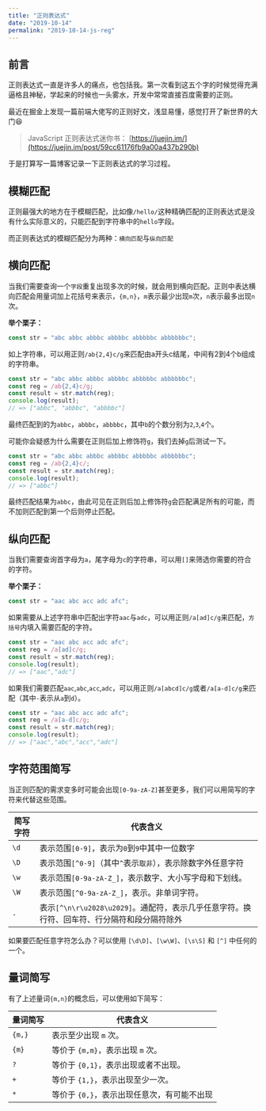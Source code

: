 ```yaml
---
title: "正则表达式"
date: "2019-10-14"
permalink: "2019-10-14-js-reg"
---
```


## 前言

正则表达式一直是许多人的痛点，也包括我。第一次看到这五个字的时候觉得充满逼格且神秘，学起来的时候也一头雾水，开发中常常直接百度需要的正则。

最近在掘金上发现一篇前端大佬写的正则好文，浅显易懂，感觉打开了新世界的大门😆

>JavaScript 正则表达式迷你书： [https://juejin.im/](https://juejin.im/post/59cc61176fb9a00a437b290b)

于是打算写一篇博客记录一下正则表达式的学习过程。

## 模糊匹配

正则最强大的地方在于模糊匹配，比如像```/hello/```这种精确匹配的正则表达式是没有什么实际意义的，只能匹配到字符串中的```hello```字段。

而正则表达式的模糊匹配分为两种：```横向匹配```与```纵向匹配```

## 横向匹配

当我们需要查询一个```字段```重复出现多次的时候，就会用到横向匹配。正则中表达横向匹配会用量词加上花括号来表示，```{m,n}```，```m```表示最少出现```m```次，```n```表示最多出现```n```次。

**举个栗子：**

```js
const str = "abc abbc abbbc abbbbc abbbbbc abbbbbbc";
```

如上字符串，可以用正则```/ab{2,4}c/g```来匹配由a开头c结尾，中间有2到4个b组成的字符串。

```js
const str = "abc abbc abbbc abbbbc abbbbbc abbbbbbc";
const reg = /ab{2,4}c/g;
const result = str.match(reg);
console.log(result);
// => ["abbc", "abbbc", "abbbbc"]
```

最终匹配到的为```abbc```，```abbbc```，```abbbbc```，其中```b```的个数分别为```2```,```3```,```4```个。

可能你会疑惑为什么需要在正则后加上修饰符```g```，我们去掉```g```后测试一下。

```js
const str = "abc abbc abbbc abbbbc abbbbbc abbbbbbc";
const reg = /ab{2,4}c/;
const result = str.match(reg);
console.log(result);
// => ["abbc"]
```

最终匹配结果为```abbc```，由此可见在正则后加上修饰符```g```会匹配满足所有的可能，而不加则匹配到第一个后则停止匹配。

## 纵向匹配

当我们需要查询首字母为```a```，尾字母为```c```的字符串，可以用```[]```来筛选你需要的符合的字符。

**举个栗子：**

```js
const str = "aac abc acc adc afc";
```

如果需要从上述字符串中匹配出字符```aac```与```adc```，可以用正则```/a[ad]c/g```来匹配，```方括号```内填入需要匹配的字符。

```js
const str = "aac abc acc adc afc";
const reg = /a[ad]c/g;
const result = str.match(reg);
console.log(result);
// => ["aac","adc"]
```

如果我们需要匹配```aac```,```abc```,```acc```,```adc```，可以用正则```/a[abcd]c/g```或者```/a[a-d]c/g```来匹配（其中```-```表示从```a```到```d```）。

```js
const str = "aac abc acc adc afc";
const reg = /a[a-d]c/g;
const result = str.match(reg);
console.log(result);
// => ["aac","abc","acc","adc"]
```

## 字符范围简写

当正则匹配的需求变多时可能会出现```[0-9a-zA-Z]```甚至更多，我们可以用简写的字符来代替这些范围。

| 简写字符 | 代表含义                                                                                        |
| -------- | ----------------------------------------------------------------------------------------------- |
| ```\d``` | 表示范围```[0-9]```，表示为```0```到```9```中其中一位数字                                       |
| ```\D``` | 表示范围```[^0-9]```（其中```^```表示```取非```），表示除数字外任意字符                         |
| ```\w``` | 表示范围```[0-9a-zA-Z_]```，表示数字、大小写字母和下划线。                                      |
| ```\W``` | 表示范围```[^0-9a-zA-Z_]```，表示。非单词字符。                                                 |
| ```.```  | 表示```[^\n\r\u2028\u2029]```。通配符，表示几乎任意字符。换行符、回车符、行分隔符和段分隔符除外 |

如果要匹配任意字符怎么办？可以使用 ```[\d\D]```、```[\w\W]```、```[\s\S]``` 和 ```[^]``` 中任何的一个。


## 量词简写

有了上述量词```{m,n}```的概念后，可以使用如下简写：

| 量词简写   | 代表含义                                        |
| ---------- | ----------------------------------------------- |
| ```{m,}``` | 表示至少出现 ```m``` 次。                       |
| ```{m}```  | 等价于 ```{m,m}```，表示出现 ```m``` 次。       |
| ```?```    | 等价于 ```{0,1}```，表示出现或者不出现。        |
| ```+```    | 等价于 ```{1,}```，表示出现至少一次。           |
| ```*```    | 等价于 ```{0,}```，表示出现任意次，有可能不出现 |
